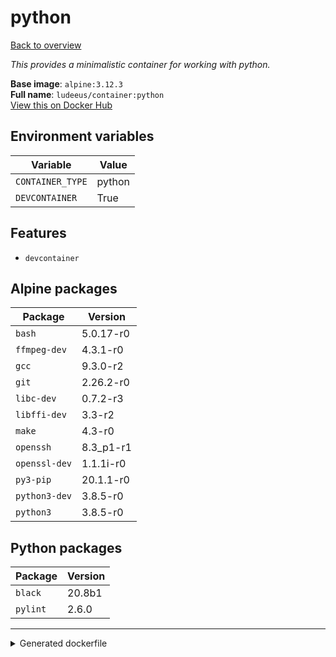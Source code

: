 # python

[Back to overview](../index.md)

_This provides a minimalistic container for working with python._

**Base image**: `alpine:3.12.3`  
**Full name**: `ludeeus/container:python`  
[View this on Docker Hub](https://hub.docker.com/r/ludeeus/container/tags?page=1&name=python)

## Environment variables

Variable | Value 
-- | --
`CONTAINER_TYPE` | python
`DEVCONTAINER` | True

## Features

- `devcontainer`

## Alpine packages

Package | Version 
-- | --
`bash` | 5.0.17-r0
`ffmpeg-dev` | 4.3.1-r0
`gcc` | 9.3.0-r2
`git` | 2.26.2-r0
`libc-dev` | 0.7.2-r3
`libffi-dev` | 3.3-r2
`make` | 4.3-r0
`openssh` | 8.3_p1-r1
`openssl-dev` | 1.1.1i-r0
`py3-pip` | 20.1.1-r0
`python3-dev` | 3.8.5-r0
`python3` | 3.8.5-r0

## Python packages

Package | Version 
-- | --
`black` | 20.8b1
`pylint` | 2.6.0



***
<details>
<summary>Generated dockerfile</summary>

<pre>
FROM alpine:3.12.3

ENV CONTAINER_TYPE=python
ENV DEVCONTAINER=True

COPY rootfs/common /

RUN  \ 
    apk add --no-cache  \ 
        bash=5.0.17-r0 \ 
        ffmpeg-dev=4.3.1-r0 \ 
        gcc=9.3.0-r2 \ 
        git=2.26.2-r0 \ 
        libc-dev=0.7.2-r3 \ 
        libffi-dev=3.3-r2 \ 
        make=4.3-r0 \ 
        openssh=8.3_p1-r1 \ 
        openssl-dev=1.1.1i-r0 \ 
        py3-pip=20.1.1-r0 \ 
        python3-dev=3.8.5-r0 \ 
        python3=3.8.5-r0 \ 
    && python3 -m pip install --no-cache-dir -U  \ 
        pip \ 
        setuptools \ 
        wheel \ 
    && python3 -m pip install --no-cache-dir -U  \ 
        black==20.8b1 \ 
        pylint==2.6.0 \ 
    && chmod +x /usr/bin/container \ 
    && ln -s /usr/bin/python3 /usr/bin/python \ 
    && rm -rf /var/cache/apk/* \ 
    && find /usr/local \( -type d -a -name test -o -name tests -o -name '__pycache__' \) -o \( -type f -a -name '*.pyc' -o -name '*.pyo' \) -exec rm -rf '{}' \; \ 
    && rm -fr /tmp/* /var/{cache,log}/*




</pre>

<i>This is a generated version of the context used while building the container, some of the labels will not be correct since they use information in the action that publishes the container</i>
</details>
